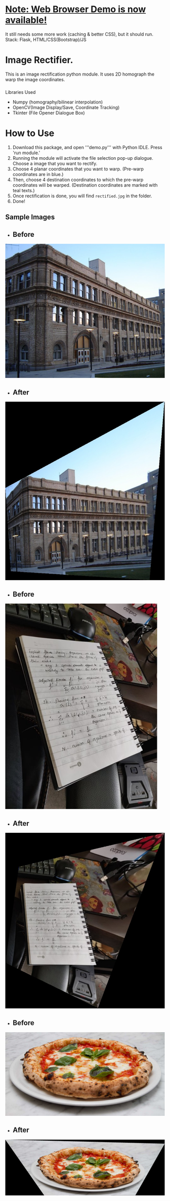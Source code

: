 # [Note: Web Browser Demo is now available!](https://imgrect.herokuapp.com/)

It still needs some more work (caching & better CSS), but it should run.
Stack: Flask, HTML/CSS(Bootstrap)/JS

# Image Rectifier.
This is an image rectification python module. It uses 2D homograph the warp the image coordinates.
###
Libraries Used
- Numpy (homography/bilinear interpolation)
- OpenCV(Image Display/Save, Coordinate Tracking)
- Tkinter (File Opener Dialogue Box)

# How to Use

1. Download this package, and open '''demo.py''' with Python IDLE. Press 'run module.'
2. Running the module will activate the file selection pop-up dialogue.
Choose a image that you want to rectify.
3. Choose 4 planar coordinates that you want to warp. (Pre-warp coordinates are in blue.)
4. Then, choose 4 destination coordinates to which the pre-warp coordinates will be warped.
   (Destination coordinates are marked with teal texts.)
5. Once rectification is done, you will find ```rectified.jpg``` in the folder.
6. Done!

## Sample Images
- ## Before  
![Pre-Rect Campus Building](https://github.com/Dotolation/Image_Rectifier/blob/main/Examples_pre/drexel.jpg)  

- ## After  
![Rectified Campus Building](https://github.com/Dotolation/Image_Rectifier/blob/main/Examples_rectified/drexel.jpg)  
- ## Before  
![Pre-Rect Notebook](https://github.com/Dotolation/Image_Rectifier/blob/main/Examples_pre/notebook.jpeg)  
- ## After  
![Rectified Notebook](https://github.com/Dotolation/Image_Rectifier/blob/main/Examples_rectified/notebook.jpg)
- ## Before  
![Pre-Rect Pizza](https://github.com/Dotolation/Image_Rectifier/blob/main/Examples_pre/pizza.jpg)  
- ## After  
![Rectified Pizza](https://github.com/Dotolation/Image_Rectifier/blob/main/Examples_rectified/pizza.jpg)
